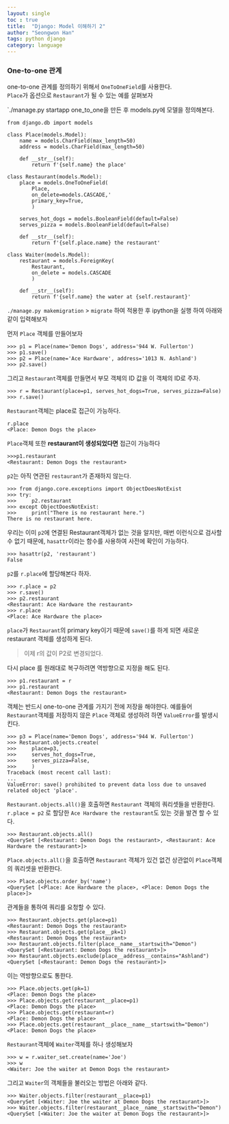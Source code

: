 ```yaml
---
layout: single  
toc : true  
title:  "Django: Model 이해하기 2"  
author: "Seongwon Han"  
tags: python django  
category: language
---
```


### One-to-one 관계  
one-to-one 관계를 정의하기 위해서 `OneToOneField`를 사용한다.   
`Place`가 옵션으로 `Restaurant`가 될 수 있는 예를 살펴보자   

`./manage.py startapp one_to_one을 만든 후 models.py에 모델을 정의해본다.  

~~~
from django.db import models

class Place(models.Model):
	name = models.CharField(max_length=50)
	address = models.CharField(max_length=50)
	
	def __str__(self):
		return f'{self.name} the place'

class Restaurant(models.Model):
	place = models.OneToOneField(
		Place,
		on_delete=models.CASCADE,'
		primary_key=True,
		)

	serves_hot_dogs = models.BooleanField(default=False)
	serves_pizza = models.BooleanField(default=False)
	
	def __str__(self):
		return f'{self.place.name} the restaurant'
		
class Waiter(models.Model):
	restaurant = models.ForeignKey(
		Restaurant,
		on_delete = models.CASCADE
		)
		
	def __str__(self):
		return f'{self.name} the water at {self.restaurant}'
~~~

`./manage.py makemigration` > `migrate` 하여 적용한 후 ipython을 실행 하여 아래와 같이 입력해보자 


먼저 `Place` 객체를 만들어보자  

~~~
>>> p1 = Place(name='Demon Dogs', address='944 W. Fullerton')
>>> p1.save()
>>> p2 = Place(name='Ace Hardware', address='1013 N. Ashland')
>>> p2.save()
~~~

그리고 `Restaurant`객체를 만들면서 부모 객체의 ID 값을 이 객체의 ID로 주자.  

~~~
>>> r = Restaurant(place=p1, serves_hot_dogs=True, serves_pizza=False)
>>> r.save()
~~~   

`Restaurant`객체는 place로 접근이 가능하다.  

~~~
r.place
<Place: Demon Dogs the place>  
~~~


`Place`객체 또한 **restaurant이 생성되었다면** 접근이 가능하다  

~~~
>>>p1.restaurant
<Restaurant: Demon Dogs the restaurant>
~~~

`p2`는 아직 연관된 `restaurant`가 존재하지 않는다.  


~~~
>>> from django.core.exceptions import ObjectDoesNotExist
>>> try:
>>> 	p2.restaurant
>>> except ObjectDoesNotExist:
>>> 	print("There is no restaurant here.")
There is no restaurant here. 

~~~

우리는 이미 `p2`에 연결된 Restaurant객체가 없는 것을 알지만, 매번 이런식으로 검사할 수 없기 때문에, `hasattr`이라는 함수를 사용하여 사전에 확인이 가능하다.    


~~~
>>> hasattr(p2, 'restaurant')
False
~~~  

`p2`를 `r.place`에 할당해본다 하자.  

~~~
>>> r.place = p2
>>> r.save()
>>> p2.restaurant
<Restaurant: Ace Hardware the restaurant>
>>> r.place
<Place: Ace Hardware the place>
~~~

`place`가 `Restaurant`의 primary key이기 때문에 `save()`를 하게 되면 새로운 restaurant 객체를 생성하게 된다.   
> 이제 r의 값이 P2로 변경되었다.  

다시 place 를 원래대로 복구하려면 역방향으로 지정을 해도 된다.  

~~~
>>> p1.restaurant = r 
>>> p1.restaurant
<Restaurant: Demon Dogs the restaurant> 
~~~  

객체는 반드시 one-to-one 관계를 가지기 전에 저장을 해야한다. 예를들어 `Restaurant`객체를 저장하지 않은 `Place` 객체로 생성하려 하면 `ValueError`를 발생시킨다.  

~~~
>>> p3 = Place(name='Demon Dogs', address='944 W. Fullerton')
>>> Restaurant.objects.create(
>>> 	place=p3, 
>>> 	serves_hot_dogs=True,
>>> 	serves_pizza=False,
>>> 	)
Traceback (most recent call last):
...
ValueError: save() prohibited to prevent data loss due to unsaved related object 'place'.
~~~

`Restaurant.objects.all()`을 호출하면 `Restaurant` 객체의 쿼리셋들을 반환한다. `r.place = p2` 로 할당한 `Ace Hardware the restaurant`도 있는 것을 발견 할 수 있다.  

~~~
>>> Restaurant.objects.all()  
<QuerySet [<Restaurant: Demon Dogs the restaurant>, <Restaurant: Ace Hardware the restaurant>]>  
~~~

`Place.objects.all()`을 호출하면 `Restaurant` 객체가 있건 없건 상관없이 `Place`객체의 쿼리셋을 반환한다.  

~~~
>>> Place.objects.order_by('name')
<QuerySet [<Place: Ace Hardware the place>, <Place: Demon Dogs the place>]>
~~~  

관계들을 통하여 쿼리를 요청할 수 있다.  

~~~
>>> Restaurant.objects.get(place=p1)
<Restaurant: Demon Dogs the restaurant>
>>> Restaurant.objects.get(place__pk=1)
<Restaurant: Demon Dogs the restaurant>
>>> Restaurant.objects.filter(place__name__startswith="Demon")
<QuerySet [<Restaurant: Demon Dogs the restaurant>]>
>>> Restaurant.objects.exclude(place__address__contains="Ashland")
<QuerySet [<Restaurant: Demon Dogs the restaurant>]>  
~~~

이는 역방향으로도 통한다.  

~~~
>>> Place.objects.get(pk=1)
<Place: Demon Dogs the place>
>>> Place.objects.get(restaurant__place=p1)
<Place: Demon Dogs the place>
>>> Place.objects.get(restaurant=r)
<Place: Demon Dogs the place>
>>> Place.objects.get(restaurant__place__name__startswith="Demon")
<Place: Demon Dogs the place>
~~~

`Restaurant`객체에 `Waiter`객체를 하나 생성해보자   

~~~
>>> w = r.waiter_set.create(name='Joe')
>>> w
<Waiter: Joe the waiter at Demon Dogs the restaurant>
~~~

그리고 `Waiter`의 객체들을 불러오는 방법은 아래와 같다.   

~~~
>>> Waiter.objects.filter(restaurant__place=p1)
<QuerySet [<Waiter: Joe the waiter at Demon Dogs the restaurant>]>
>>> Waiter.objects.filter(restaurant__place__name__startswith="Demon")
<QuerySet [<Waiter: Joe the waiter at Demon Dogs the restaurant>]>
~~~
